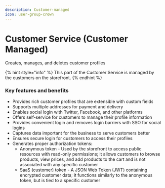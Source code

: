 ```yaml
---
description: Customer-managed
icon: user-group-crown
---
```


# Customer Service (Customer Managed)

Creates, manages, and deletes customer profiles

{% hint style="info" %}
This part of the Customer Service is managed by the customers on the storefront.
{% endhint %}

### Key features and benefits

* Provides rich customer profiles that are extensible with custom fields
* Supports multiple addresses for payment and delivery
* Enables social login with Twitter, Facebook, and other platforms
* Offers self-service for customers to manage their profile information
* Provides convenient login and removes login barriers with SSO for social logins
* Captures data important for the business to serve customers better
* Ensures secure login for customers to access their profiles
* Generates proper authorization tokens:
    * Anonymous token - Used by the storefront to access public resources with read-only permissions; it allows customers to browse products, view prices, and add products to the cart and is not associated with any specific customer
    * SaaS (customer) token - A JSON Web Token (JWT) containing encrypted customer data; it functions similarly to the anonymous token, but is tied to a specific customer
